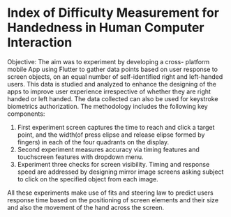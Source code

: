# Index of Difficulty Measurement for Handedness in Human Computer Interaction

Objective: The aim was to experiment by developing a cross- platform mobile App using Flutter to gather data points based on user response to screen objects, on an equal number of self-identified right and left-handed users. This data is studied and analyzed to enhance the designing of the apps to improve user experience irrespective of whether they are right handed or left handed. The data collected can also be used for keystroke biometrics authorization. 
The methodology includes the following key components:
1)	First experiment screen captures the time to reach and click a target point, and the width(of press 
         elipse and release elipse formed by fingers) in each of the four quadrants on the display.
2)	Second experiment measures accuracy via timing features and touchscreen features with 
        dropdown menu.
3)	Experiment three checks for screen visibility. Timing and response speed are addressed by 
        designing mirror image screens asking subject to click on the specified object from each image.

All these experiments make use of fits and steering law to predict users response time based on the positioning of screen elements and their size and also the movement of the hand across the screen. 
